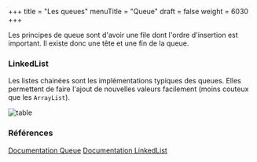 +++
title = "Les queues"
menuTitle = "Queue"
draft = false
weight = 6030
+++

Les principes de queue sont d'avoir une file dont l'ordre d'insertion est important. Il existe donc une tête et une fin de la queue.

### LinkedList

Les listes chainées sont les implémentations typiques des queues. Elles permettent de faire l'ajout de nouvelles valeurs facilement (moins couteux que les `ArrayList`).


![table](/inf111/images/linkedlist.png)

### Références
[Documentation Queue](https://docs.oracle.com/javase/8/docs/api/java/util/Queue.html)
[Documentation LinkedList](https://docs.oracle.com/javase/8/docs/api/java/util/LinkedList.html)